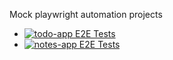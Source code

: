 Mock playwright automation projects
* [![todo-app E2E Tests](https://github.com/vraicu/playwright-sandbox/actions/workflows/todo-app.yml/badge.svg)](https://github.com/vraicu/playwright-sandbox/actions/workflows/todo-app.yml)
* [![notes-app E2E Tests](https://github.com/vraicu/playwright-sandbox/actions/workflows/notes-app.yml/badge.svg)](https://github.com/vraicu/playwright-sandbox/actions/workflows/notes-app.yml)
